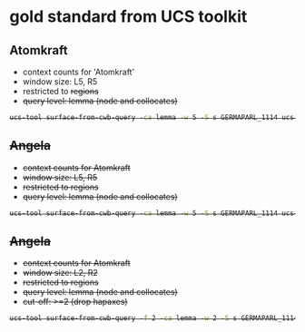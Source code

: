 # gold standard from UCS toolkit

## Atomkraft
- context counts for 'Atomkraft'
- window size: L5, R5
- restricted to <s> regions
- query level: lemma (node and collocates)

```bash
ucs-tool surface-from-cwb-query -ca lemma -w 5 -S s GERMAPARL_1114 ucs-germaparl1114-Atomkraft.ds.gz '[lemma="Atomkraft"]' "match .. matchend lemma"
```

## Angela
- context counts for Atomkraft
- window size: L5, R5
- restricted to <s> regions
- query level: lemma (node and collocates)

```bash
ucs-tool surface-from-cwb-query -ca lemma -w 5 -S s GERMAPARL_1114 ucs-germaparl1114-Angela.ds.gz '[lemma="Angela"]' "match .. matchend lemma"
```

## Angela
- context counts for Atomkraft
- window size: L2, R2
- restricted to <s> regions
- query level: lemma (node and collocates)
- cut-off: >=2 (drop hapaxes)

```bash
ucs-tool surface-from-cwb-query -f 2 -ca lemma -w 2 -S s GERMAPARL_1114 ucs-germaparl1114-und.ds.gz '[lemma="und"]' "match .. matchend lemma"
```
